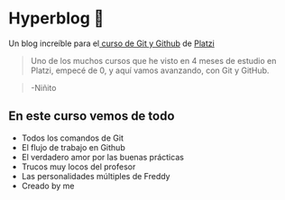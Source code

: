 # Hyperblog 👺
Un blog increíble para el[ curso de Git y Github](https://platzi.com/cursos/git-github/ " curso de Git y Github") de [Platzi](https://platzi.com/ "Platzi")
>Uno de los muchos cursos que he visto en 4 meses de estudio en Platzi, empecé de 0, y aquí vamos avanzando, con Git y GitHub.

>-Niñito

## En este curso vemos de todo
* Todos los comandos de Git
* El flujo de trabajo en Github
* El verdadero amor por las buenas prácticas
* Trucos muy locos del profesor
* Las personalidades múltiples de Freddy
* Creado by me
